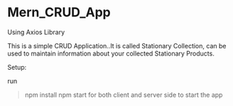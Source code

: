 # Mern_CRUD_App
Using Axios Library

This is a simple CRUD Application..It is called Stationary Collection, can be used to maintain information about your collected Stationary Products.

Setup:

run 
>npm install
>npm start 
for both client and server side to start the app
